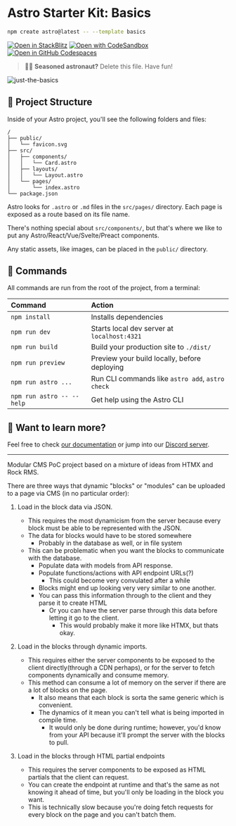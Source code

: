 # Astro Starter Kit: Basics

```sh
npm create astro@latest -- --template basics
```

[![Open in StackBlitz](https://developer.stackblitz.com/img/open_in_stackblitz.svg)](https://stackblitz.com/github/withastro/astro/tree/latest/examples/basics)
[![Open with CodeSandbox](https://assets.codesandbox.io/github/button-edit-lime.svg)](https://codesandbox.io/p/sandbox/github/withastro/astro/tree/latest/examples/basics)
[![Open in GitHub Codespaces](https://github.com/codespaces/badge.svg)](https://codespaces.new/withastro/astro?devcontainer_path=.devcontainer/basics/devcontainer.json)

> 🧑‍🚀 **Seasoned astronaut?** Delete this file. Have fun!

![just-the-basics](https://github.com/withastro/astro/assets/2244813/a0a5533c-a856-4198-8470-2d67b1d7c554)

## 🚀 Project Structure

Inside of your Astro project, you'll see the following folders and files:

```text
/
├── public/
│   └── favicon.svg
├── src/
│   ├── components/
│   │   └── Card.astro
│   ├── layouts/
│   │   └── Layout.astro
│   └── pages/
│       └── index.astro
└── package.json
```

Astro looks for `.astro` or `.md` files in the `src/pages/` directory. Each page is exposed as a route based on its file name.

There's nothing special about `src/components/`, but that's where we like to put any Astro/React/Vue/Svelte/Preact components.

Any static assets, like images, can be placed in the `public/` directory.

## 🧞 Commands

All commands are run from the root of the project, from a terminal:

| Command                   | Action                                           |
| :------------------------ | :----------------------------------------------- |
| `npm install`             | Installs dependencies                            |
| `npm run dev`             | Starts local dev server at `localhost:4321`      |
| `npm run build`           | Build your production site to `./dist/`          |
| `npm run preview`         | Preview your build locally, before deploying     |
| `npm run astro ...`       | Run CLI commands like `astro add`, `astro check` |
| `npm run astro -- --help` | Get help using the Astro CLI                     |

## 👀 Want to learn more?

Feel free to check [our documentation](https://docs.astro.build) or jump into our [Discord server](https://astro.build/chat).


---

Modular CMS PoC project based on a mixture of ideas from HTMX and Rock RMS.

There are three ways that dynamic "blocks" or "modules" can be uploaded to a page via CMS (in no particular order):
1. Load in the block data via JSON.
    - This requires the most dynamicism from the server because every block must be able to be represented
    with the JSON.
    - The data for blocks would have to be stored somewhere
        - Probably in the database as well, or in file system
    - This can be problematic when you want the blocks to communicate with the database.
        - Populate data with models from API response.
        - Populate functions/actions with API endpoint URLs(?)
            - This could become very convulated after a while
        - Blocks might end up looking very very similar to one another.
        - You can pass this information through to the client and they parse it to create HTML
            - Or you can have the server parse through this data before letting it go to the client.
                - This would probably make it more like HTMX, but thats okay.

2. Load in the blocks through dynamic imports.
    - This requires either the server components to be exposed to the client directly(through a CDN perhaps), or for the server to fetch components dynamically and consume memory.
    - This method can consume a lot of memory on the server if there are a lot of blocks on the page.
        - It also means that each block is sorta the same generic which is convenient.
        - The dynamics of it mean you can't tell what is being imported in compile time.
            - It would only be done during runtime; however, you'd know from your API because it'll prompt
             the server with the blocks to pull.

3. Load in the blocks through HTML partial endpoints
    - This requires the server components to be exposed as HTML partials that the client can request.
    - You can create the endpoint at runtime and that's the same as not knowing it ahead of time, but you'll only be loading in the block you want.
    - This is technically slow because you're doing fetch requests for every block on the page and you can't batch them.

